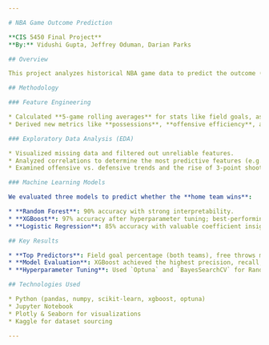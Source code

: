 ```yaml
---

# NBA Game Outcome Prediction

**CIS 5450 Final Project**
**By:** Vidushi Gupta, Jeffrey Oduman, Darian Parks

## Overview

This project analyzes historical NBA game data to predict the outcome (win/loss) of games using advanced statistical features and machine learning models. We focused on identifying key performance indicators through rolling averages, visual analytics, and predictive modeling.

## Methodology

### Feature Engineering

* Calculated **5-game rolling averages** for stats like field goals, assists, rebounds, turnovers, etc., to simulate real-world prediction without data leakage.
* Derived new metrics like **possessions**, **offensive efficiency**, and **scoring breakdowns** to understand evolving team strategies over time.

### Exploratory Data Analysis (EDA)

* Visualized missing data and filtered out unreliable features.
* Analyzed correlations to determine the most predictive features (e.g. field goal %, free throws).
* Examined offensive vs. defensive trends and the rise of 3-point shooting over decades.

### Machine Learning Models

We evaluated three models to predict whether the **home team wins**:

* **Random Forest**: 90% accuracy with strong interpretability.
* **XGBoost**: 97% accuracy after hyperparameter tuning; best-performing model.
* **Logistic Regression**: 85% accuracy with valuable coefficient insights.

## Key Results

* **Top Predictors**: Field goal percentage (both teams), free throws made, and turnovers.
* **Model Evaluation**: XGBoost achieved the highest precision, recall, and AUC (0.93+).
* **Hyperparameter Tuning**: Used `Optuna` and `BayesSearchCV` for Random Forest and XGBoost for performance improvement.

## Technologies Used

* Python (pandas, numpy, scikit-learn, xgboost, optuna)
* Jupyter Notebook
* Plotly & Seaborn for visualizations
* Kaggle for dataset sourcing

---
```

